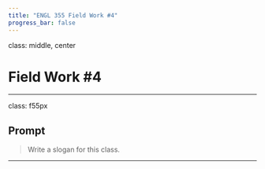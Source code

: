 ```yaml
---
title: "ENGL 355 Field Work #4"
progress_bar: false
---
```

class: middle, center

# Field Work #4
---
class: f55px

## Prompt

> Write a slogan for this class.
---